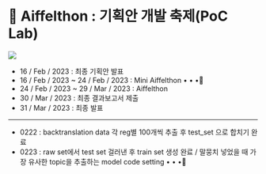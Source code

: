 # 🎇 Aiffelthon : 기획안 개발 축제(PoC Lab)
<a href="https://www.notion.so/0611ec61a62e4513b987ffa89dec0a96?pvs=4" target="_blank"><img src="https://img.shields.io/badge/Notion-000000?style=flat-square&logo=Notion&logoColor=white"/></a>
- 16 / Feb / 2023 : 최종 기획안 발표
- 16 / Feb / 2023 ~ 24 / Feb / 2023 : Mini Aiffelthon • • •🏃‍
- 24 / Feb / 2023 ~ 29 / Mar / 2023 : Aiffelthon
- 30 / Mar / 2023 : 최종 결과보고서 제출
- 31 / Mar / 2023 : 최종 발표

---

- 0222 : backtranslation data 각 reg별 100개씩 추출 후 test_set 으로 합치기 완료
- 0223 : raw set에서 test set 걸러낸 후 train set 생성 완료 / 말뭉치 넣었을 때 가장 유사한 topic을 추출하는 model code setting • • •🏃‍
